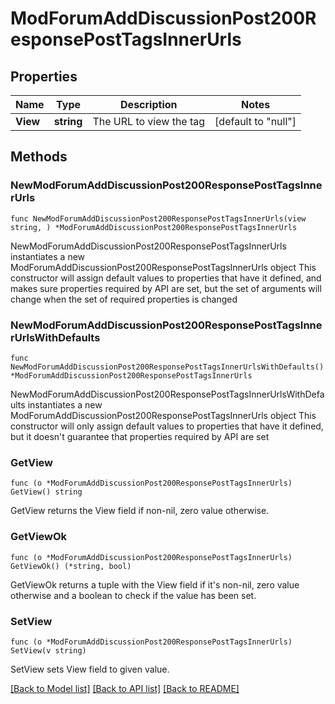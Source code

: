 # ModForumAddDiscussionPost200ResponsePostTagsInnerUrls

## Properties

Name | Type | Description | Notes
------------ | ------------- | ------------- | -------------
**View** | **string** | The URL to view the tag | [default to "null"]

## Methods

### NewModForumAddDiscussionPost200ResponsePostTagsInnerUrls

`func NewModForumAddDiscussionPost200ResponsePostTagsInnerUrls(view string, ) *ModForumAddDiscussionPost200ResponsePostTagsInnerUrls`

NewModForumAddDiscussionPost200ResponsePostTagsInnerUrls instantiates a new ModForumAddDiscussionPost200ResponsePostTagsInnerUrls object
This constructor will assign default values to properties that have it defined,
and makes sure properties required by API are set, but the set of arguments
will change when the set of required properties is changed

### NewModForumAddDiscussionPost200ResponsePostTagsInnerUrlsWithDefaults

`func NewModForumAddDiscussionPost200ResponsePostTagsInnerUrlsWithDefaults() *ModForumAddDiscussionPost200ResponsePostTagsInnerUrls`

NewModForumAddDiscussionPost200ResponsePostTagsInnerUrlsWithDefaults instantiates a new ModForumAddDiscussionPost200ResponsePostTagsInnerUrls object
This constructor will only assign default values to properties that have it defined,
but it doesn't guarantee that properties required by API are set

### GetView

`func (o *ModForumAddDiscussionPost200ResponsePostTagsInnerUrls) GetView() string`

GetView returns the View field if non-nil, zero value otherwise.

### GetViewOk

`func (o *ModForumAddDiscussionPost200ResponsePostTagsInnerUrls) GetViewOk() (*string, bool)`

GetViewOk returns a tuple with the View field if it's non-nil, zero value otherwise
and a boolean to check if the value has been set.

### SetView

`func (o *ModForumAddDiscussionPost200ResponsePostTagsInnerUrls) SetView(v string)`

SetView sets View field to given value.



[[Back to Model list]](../README.md#documentation-for-models) [[Back to API list]](../README.md#documentation-for-api-endpoints) [[Back to README]](../README.md)


